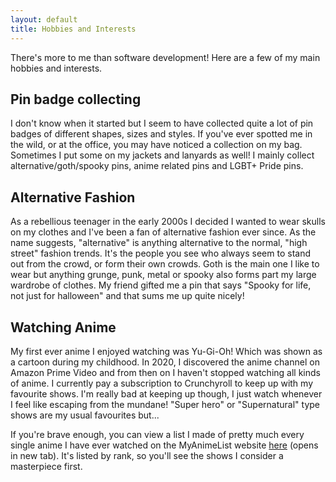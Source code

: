 ```yaml
---
layout: default
title: Hobbies and Interests
---
```


There's more to me than software development!  Here are a few of my main hobbies and interests.

## Pin badge collecting

I don't know when it started but I seem to have collected quite a lot of pin badges of different shapes, sizes and styles.  If you've ever spotted me in the wild, or at the office, you may have noticed a collection on my bag.  Sometimes I put some on my jackets and lanyards as well!  I mainly collect alternative/goth/spooky pins, anime related pins and LGBT+ Pride pins.

## Alternative Fashion

As a rebellious teenager in the early 2000s I decided I wanted to wear skulls on my clothes and I've been a fan of alternative fashion ever since.  As the name suggests, "alternative" is anything alternative to the normal, "high street" fashion trends.  It's the people you see who always seem to stand out from the crowd, or form their own crowds.  Goth is the main one I like to wear but anything grunge, punk, metal or spooky also forms part my large wardrobe of clothes.  My friend gifted me a pin that says "Spooky for life, not just for halloween" and that sums me up quite nicely!

## Watching Anime

My first ever anime I enjoyed watching was Yu-Gi-Oh! Which was shown as a cartoon during my childhood.  In 2020, I discovered the anime channel on Amazon Prime Video and from then on I haven't stopped watching all kinds of anime. I currently pay a subscription to Crunchyroll to keep up with my favourite shows.  I'm really bad at keeping up though, I just watch whenever I feel like escaping from the mundane! "Super hero" or "Supernatural" type shows are my usual favourites but...

If you're brave enough, you can view a list I made of pretty much every single anime I have ever watched on the MyAnimeList website <a href="https://myanimelist.net/animelist/Solar0Wolf?status=7&order=4&order2=0" target="_blank">here</a> (opens in new tab).  It's listed by rank, so you'll see the shows I consider a masterpiece first.
